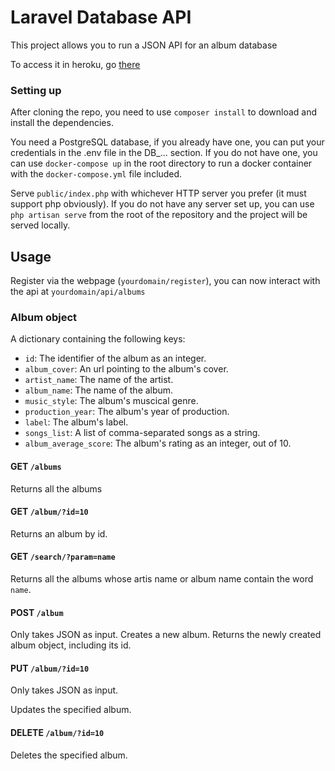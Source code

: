 # Laravel Database API

This project allows you to run a JSON API for an album database

To access it in heroku, go [there](http://laravel-album-db.herokuapp.com/)


### Setting up
After cloning the repo, you need to use `composer install` to download and install the dependencies.

You need a PostgreSQL database, if you already have one, you can put your credentials in the .env file in the DB_... section. If you do not have one, you can use `docker-compose up` in the root directory to run a docker container with the `docker-compose.yml` file included.

Serve `public/index.php` with whichever HTTP server you prefer (it must support php obviously). If you do not have any server set up, you can use `php artisan serve` from the root of the repository and the project will be served locally.

## Usage
Register via the webpage (`yourdomain/register`), you can now interact with the api at  `yourdomain/api/albums`

### Album object
A dictionary containing the following keys:

  * `id`: The identifier of the album as an integer.
  * `album_cover`: An url pointing to the album's cover.
  * `artist_name`: The name of the artist.
  * `album_name`: The name of the album.
  * `music_style`: The album's muscical genre.
  * `production_year`: The album's year of production.
  * `label`: The album's label.
  * `songs_list`: A list of comma-separated songs as a string.
  * `album_average_score`: The album's rating as an integer, out of 10.

#### GET `/albums`
Returns all the albums

#### GET `/album/?id=10`
Returns an album by id.

#### GET `/search/?param=name`
Returns all the albums whose artis name or album name contain the word `name`.

#### POST `/album`
Only takes JSON as input.
Creates a new album.
Returns the newly created album object, including its id.

#### PUT `/album/?id=10`
Only takes JSON as input.

Updates the specified album.

#### DELETE `/album/?id=10`
Deletes the specified album.
